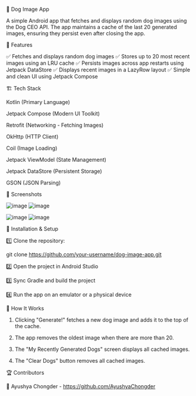 🐶 Dog Image App

A simple Android app that fetches and displays random dog images using the Dog CEO API. The app maintains a cache of the last 20 generated images, ensuring they persist even after closing the app.



📌 Features

✅ Fetches and displays random dog images
✅ Stores up to 20 most recent images using an LRU cache
✅ Persists images across app restarts using Jetpack DataStore
✅ Displays recent images in a LazyRow layout
✅ Simple and clean UI using Jetpack Compose




🏗️ Tech Stack

Kotlin (Primary Language)

Jetpack Compose (Modern UI Toolkit)

Retrofit (Networking - Fetching Images)

OkHttp (HTTP Client)

Coil (Image Loading)

Jetpack ViewModel (State Management)

Jetpack DataStore (Persistent Storage)

GSON (JSON Parsing)




📸 Screenshots


![image](https://github.com/user-attachments/assets/125790e3-724a-400f-a148-9c514800470b)
![image](https://github.com/user-attachments/assets/e3767332-6a6c-4522-b3a6-c9ee6de2d25a)

![image](https://github.com/user-attachments/assets/c7486d92-5f74-4a68-96b9-9efe59c0fa0a)
![image](https://github.com/user-attachments/assets/d264b614-dd53-45f1-91c2-78f26fdcae43)








🚀 Installation & Setup

1️⃣ Clone the repository:

 git clone https://github.com/your-username/dog-image-app.git

2️⃣ Open the project in Android Studio

3️⃣ Sync Gradle and build the project

4️⃣ Run the app on an emulator or a physical device





🔧 How It Works

1. Clicking "Generate!" fetches a new dog image and adds it to the top of the cache.

2. The app removes the oldest image when there are more than 20.

3. The "My Recently Generated Dogs" screen displays all cached images.

4. The "Clear Dogs" button removes all cached images.


🏆 Contributors

👤 Ayushya Chongder - https://github.com/AyushyaChongder

